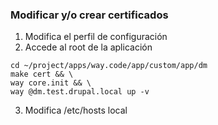 ### Modificar y/o crear certificados

1. Modifica el perfil de configuración
2. Accede al root de la aplicación
```console
cd ~/project/apps/way.code/app/custom/app/dm
make cert && \
way core.init && \
way @dm.test.drupal.local up -v
```
3. Modifica /etc/hosts local
